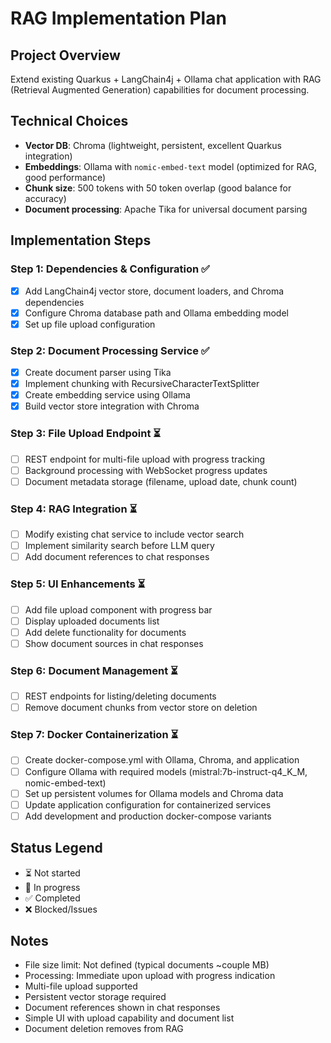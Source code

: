 # RAG Implementation Plan

## Project Overview
Extend existing Quarkus + LangChain4j + Ollama chat application with RAG (Retrieval Augmented Generation) capabilities for document processing.

## Technical Choices
- **Vector DB**: Chroma (lightweight, persistent, excellent Quarkus integration)
- **Embeddings**: Ollama with `nomic-embed-text` model (optimized for RAG, good performance)
- **Chunk size**: 500 tokens with 50 token overlap (good balance for accuracy)
- **Document processing**: Apache Tika for universal document parsing

## Implementation Steps

### Step 1: Dependencies & Configuration ✅
- [x] Add LangChain4j vector store, document loaders, and Chroma dependencies
- [x] Configure Chroma database path and Ollama embedding model
- [x] Set up file upload configuration

### Step 2: Document Processing Service ✅
- [x] Create document parser using Tika
- [x] Implement chunking with RecursiveCharacterTextSplitter
- [x] Create embedding service using Ollama
- [x] Build vector store integration with Chroma

### Step 3: File Upload Endpoint ⏳
- [ ] REST endpoint for multi-file upload with progress tracking
- [ ] Background processing with WebSocket progress updates
- [ ] Document metadata storage (filename, upload date, chunk count)

### Step 4: RAG Integration ⏳
- [ ] Modify existing chat service to include vector search
- [ ] Implement similarity search before LLM query
- [ ] Add document references to chat responses

### Step 5: UI Enhancements ⏳
- [ ] Add file upload component with progress bar
- [ ] Display uploaded documents list
- [ ] Add delete functionality for documents
- [ ] Show document sources in chat responses

### Step 6: Document Management ⏳
- [ ] REST endpoints for listing/deleting documents
- [ ] Remove document chunks from vector store on deletion

### Step 7: Docker Containerization ⏳
- [ ] Create docker-compose.yml with Ollama, Chroma, and application
- [ ] Configure Ollama with required models (mistral:7b-instruct-q4_K_M, nomic-embed-text)
- [ ] Set up persistent volumes for Ollama models and Chroma data
- [ ] Update application configuration for containerized services
- [ ] Add development and production docker-compose variants

## Status Legend
- ⏳ Not started
- 🔄 In progress
- ✅ Completed
- ❌ Blocked/Issues

## Notes
- File size limit: Not defined (typical documents ~couple MB)
- Processing: Immediate upon upload with progress indication
- Multi-file upload supported
- Persistent vector storage required
- Document references shown in chat responses
- Simple UI with upload capability and document list
- Document deletion removes from RAG
